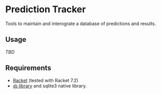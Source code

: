 # Prediction Tracker

Tools to maintain and interograte a database of predictions and results.

## Usage

*TBD*

## Requirements

* [Racket](https://racket-lang.org/) (tested with Racket 7.2)
* [`db` library](https://docs.racket-lang.org/db/index.html) and sqlite3 native library.

